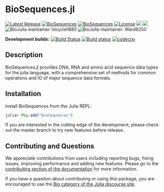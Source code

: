 # BioSequences.jl

[![Latest Release](https://img.shields.io/github/release/BioJulia/BioSequences.jl.svg)](https://github.com/BioJulia/BioSequences.jl/releases/latest)
[![BioSequences](http://pkg.julialang.org/badges/BioSequences_0.5.svg)](http://pkg.julialang.org/?pkg=BioSequences)
[![BioSequences](http://pkg.julialang.org/badges/BioSequences_0.6.svg)](http://pkg.julialang.org/?pkg=BioSequences)
[![License](https://img.shields.io/badge/license-MIT-green.svg)](https://github.com/BioJulia/BioSequences.jl/blob/master/LICENSE)
[![](https://img.shields.io/badge/docs-stable-blue.svg)](https://biojulia.github.io/BioSequences.jl/stable)
[![](https://img.shields.io/badge/docs-latest-blue.svg)](https://biojulia.github.io/BioSequences.jl/latest)
![BioJulia maintainer: bicycle1885](https://img.shields.io/badge/BioJulia%20Maintainer-bicycle1885-orange.svg)
![BioJulia maintainer: Ward9250](https://img.shields.io/badge/BioJulia%20Maintainer-Ward9250-orange.svg)

**Development builds:**
[![Build Status](https://travis-ci.org/BioJulia/BioSequences.jl.svg?branch=master)](https://travis-ci.org/BioJulia/BioSequences.jl)
[![Build status](https://ci.appveyor.com/api/projects/status/m4o4t50l3ih35jrt/branch/master?svg=true)](https://ci.appveyor.com/project/Ward9250/biosequences-jl/branch/master)
[![codecov](https://codecov.io/gh/BioJulia/BioSequences.jl/branch/master/graph/badge.svg)](https://codecov.io/gh/BioJulia/BioSequences.jl)


## Description

BioSequences.jl provides DNA, RNA and amino acid sequence data types for the
julia language, with a comprehensive set of methods for common operations and
IO of major sequence data formats.   

## Installation

Install BioSequences from the Julia REPL:

```julia
julia> Pkg.add("BioSequences")
```

If you are interested in the cutting edge of the development, please check out
the master branch to try new features before release.

## Contributing and Questions

We appreciate contributions from users including reporting bugs, fixing issues,
improving performance and adding new features.
Please go to the [contributing section of the documentation](biojulia.github.io/BioSequences.jl/stable/contributing)
for more information.

If you have a question about
contributing or using this package, you are encouraged to use the
[Bio category of the Julia discourse
site](https://discourse.julialang.org/c/domain/bio).
